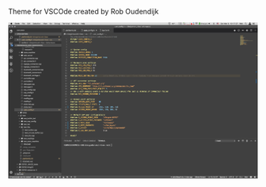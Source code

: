 Theme for VSCOde created by Rob Oudendijk

![GitHub Logo](/themes-robouden-dark/images/screenshot.png)